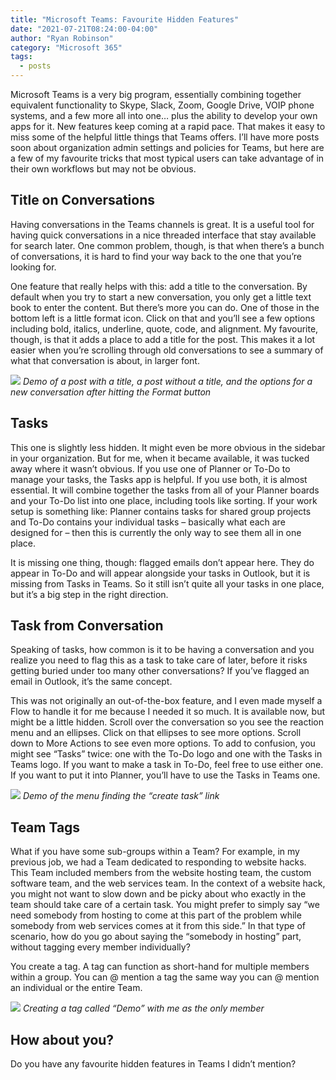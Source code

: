 ```yaml
---
title: "Microsoft Teams: Favourite Hidden Features"
date: "2021-07-21T08:24:00-04:00"
author: "Ryan Robinson"
category: "Microsoft 365"
tags:
  - posts
---
```


Microsoft Teams is a very big program, essentially combining together equivalent functionality to Skype, Slack, Zoom, Google Drive, VOIP phone systems, and a few more all into one… plus the ability to develop your own apps for it. New features keep coming at a rapid pace. That makes it easy to miss some of the helpful little things that Teams offers. I’ll have more posts soon about organization admin settings and policies for Teams, but here are a few of my favourite tricks that most typical users can take advantage of in their own workflows but may not be obvious.

## Title on Conversations

Having conversations in the Teams channels is great. It is a useful tool for having quick conversations in a nice threaded interface that stay available for search later. One common problem, though, is that when there’s a bunch of conversations, it is hard to find your way back to the one that you’re looking for.

One feature that really helps with this: add a title to the conversation. By default when you try to start a new conversation, you only get a little text book to enter the content. But there’s more you can do. One of those in the bottom left is a little format icon. Click on that and you’ll see a few options including bold, italics, underline, quote, code, and alignment. My favourite, though, is that it adds a place to add a title for the post. This makes it a lot easier when you’re scrolling through old conversations to see a summary of what that conversation is about, in larger font.

![](/assets/img/2021/07/Title-on-Teams-Conversations.png)
_Demo of a post with a title, a post without a title, and the options for a new conversation after hitting the Format button_

## Tasks

This one is slightly less hidden. It might even be more obvious in the sidebar in your organization. But for me, when it became available, it was tucked away where it wasn’t obvious. If you use one of Planner or To-Do to manage your tasks, the Tasks app is helpful. If you use both, it is almost essential. It will combine together the tasks from all of your Planner boards and your To-Do list into one place, including tools like sorting. If your work setup is something like: Planner contains tasks for shared group projects and To-Do contains your individual tasks – basically what each are designed for – then this is currently the only way to see them all in one place.

It is missing one thing, though: flagged emails don’t appear here. They do appear in To-Do and will appear alongside your tasks in Outlook, but it is missing from Tasks in Teams. So it still isn’t quite all your tasks in one place, but it’s a big step in the right direction.

## Task from Conversation

Speaking of tasks, how common is it to be having a conversation and you realize you need to flag this as a task to take care of later, before it risks getting buried under too many other conversations? If you’ve flagged an email in Outlook, it’s the same concept.

This was not originally an out-of-the-box feature, and I even made myself a Flow to handle it for me because I needed it so much. It is available now, but might be a little hidden. Scroll over the conversation so you see the reaction menu and an ellipses. Click on that ellipses to see more options. Scroll down to More Actions to see even more options. To add to confusion, you might see “Tasks” twice: one with the To-Do logo and one with the Tasks in Teams logo. If you want to make a task in To-Do, feel free to use either one. If you want to put it into Planner, you’ll have to use the Tasks in Teams one.

![](/assets/img/2021/07/Task-from-Conversation.png)
_Demo of the menu finding the “create task” link_

## Team Tags

What if you have some sub-groups within a Team? For example, in my previous job, we had a Team dedicated to responding to website hacks. This Team included members from the website hosting team, the custom software team, and the web services team. In the context of a website hack, you might not want to slow down and be picky about who exactly in the team should take care of a certain task. You might prefer to simply say “we need somebody from hosting to come at this part of the problem while somebody from web services comes at it from this side.” In that type of scenario, how do you go about saying the “somebody in hosting” part, without tagging every member individually?

You create a tag. A tag can function as short-hand for multiple members within a group. You can @ mention a tag the same way you can @ mention an individual or the entire Team.

![](/assets/img/2021/07/Create-a-Tag.png)
_Creating a tag called “Demo” with me as the only member_

## How about you?

Do you have any favourite hidden features in Teams I didn’t mention?
